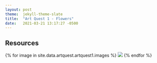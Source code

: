 ```yaml
---
layout: post
theme:  jekyll-theme-slate
title:  "Art Quest 1 - Flowers"
date:   2021-03-21 13:17:27 -0500
---
```

<h2> Resources </h2>
<div class="container">
{% for image in site.data.artquest.artquest1.images %}
<a href="{{image}}"> <img src="{{ image }}"></a>
{% endfor %}
</div>